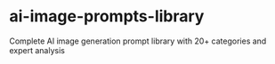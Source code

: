# ai-image-prompts-library
Complete AI image generation prompt library with 20+ categories and expert analysis
